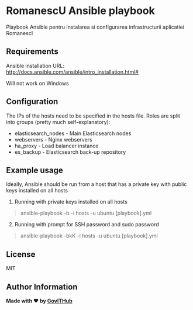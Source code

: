RomanescU Ansible playbook
=========

Playbook Ansible pentru instalarea si configurarea infrastructurii aplicatiei RomanescI

Requirements
------------

Ansible installation URL: http://docs.ansible.com/ansible/intro_installation.html#

Will not work on Windows

Configuration
-------------

The IPs of the hosts need to be specified in the hosts file. Roles are split into groups (pretty much self-explanatory):

* elasticsearch_nodes - Main Elasticsearch nodes
* webservers - Nginx webservers
* ha_proxy - Load balancer instance
* es_backup - Elasticsearch back-up repository

Example usage
----------------

Ideally, Ansible should be run from a host that has a private key with public keys installed on all hosts

1. Running with private keys installed on all hosts

    
> ansible-playbook  -b -i hosts -u ubuntu [playbook].yml
    
2. Running with prompt for SSH password and sudo password
    
    
> ansible-playbook -bkK -i hosts -u ubuntu [playbook].yml

License
-------

MIT

Author Information
------------------

**Made with :heart: by [GovITHub](http://ithub.gov.ro)**